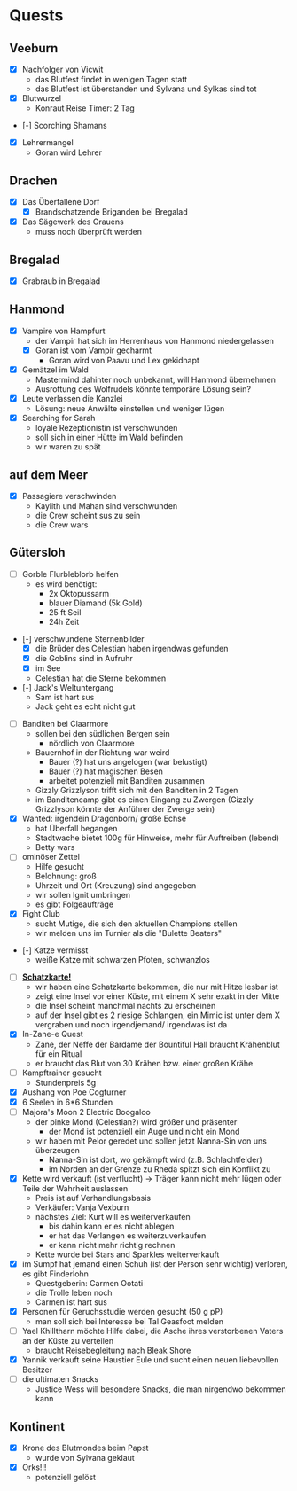# Quests
## Veeburn
- [x] Nachfolger von Vicwit
    - das Blutfest findet in wenigen Tagen statt
    - das Blutfest ist überstanden und Sylvana und Sylkas sind tot
- [x] Blutwurzel
    - Konraut Reise Timer: 2 Tag
- [-] Scorching Shamans
- [x] Lehrermangel
    - Goran wird Lehrer

## Drachen
- [x] Das Überfallene Dorf
    - [x] Brandschatzende Briganden bei Bregalad
- [x] Das Sägewerk des Grauens
    - muss noch überprüft werden

## Bregalad
- [x] Grabraub in Bregalad

## Hanmond
- [x] Vampire von Hampfurt
    - der Vampir hat sich im Herrenhaus von Hanmond niedergelassen
    - [x] Goran ist vom Vampir gecharmt
        - Goran wird von Paavu und Lex gekidnapt
- [x] Gemätzel im Wald
    - Mastermind dahinter noch unbekannt, will Hanmond übernehmen
    - Ausrottung des Wolfrudels könnte temporäre Lösung sein?
- [x] Leute verlassen die Kanzlei
    - Lösung: neue Anwälte einstellen und weniger lügen
- [x] Searching for Sarah
    - loyale Rezeptionistin ist verschwunden
    - soll sich in einer Hütte im Wald befinden
    - wir waren zu spät

## auf dem Meer
- [x] Passagiere verschwinden
    - Kaylith und Mahan sind verschwunden
    - die Crew scheint sus zu sein
    - die Crew wars

## Gütersloh
- [ ] Gorble Flurbleblorb helfen
    - es wird benötigt:
        - 2x Oktopussarm
        - blauer Diamand (5k Gold)
        - 25 ft Seil
        - 24h Zeit
- [-] verschwundene Sternenbilder
    - [x] die Brüder des Celestian haben irgendwas gefunden
    - [x] die Goblins sind in Aufruhr
    - [x] im See
    - Celestian hat die Sterne bekommen
- [-] Jack's Weltuntergang
    - Sam ist hart sus
    - Jack geht es echt nicht gut
- [ ] Banditen bei Claarmore
    - sollen bei den südlichen Bergen sein
        - nördlich von Claarmore
    - Bauernhof in der Richtung war weird
        - Bauer (?) hat uns angelogen (war belustigt)
        - Bauer (?) hat magischen Besen
        - arbeitet potenziell mit Banditen zusammen
    - Gizzly Grizzlyson trifft sich mit den Banditen in 2 Tagen
    - im Banditencamp gibt es einen Eingang zu Zwergen (Gizzly Grizzlyson könnte der Anführer der Zwerge sein)
- [x] Wanted: irgendein Dragonborn/ große Echse
    - hat Überfall begangen
    - Stadtwache bietet 100g für Hinweise, mehr für Auftreiben (lebend)
    - Betty wars
- [ ] ominöser Zettel
    - Hilfe gesucht
    - Belohnung: groß
    - Uhrzeit und Ort (Kreuzung) sind angegeben
    - wir sollen Ignit umbringen
    - es gibt Folgeaufträge
- [x] Fight Club
    - sucht Mutige, die sich den aktuellen Champions stellen
    - wir melden uns im Turnier als die "Bulette Beaters"
- [-] Katze vermisst
    - weiße Katze mit schwarzen Pfoten, schwanzlos
- [ ] <u>**Schatzkarte!**</u>
    - wir haben eine Schatzkarte bekommen, die nur mit Hitze lesbar ist
    - zeigt eine Insel vor einer Küste, mit einem X sehr exakt in der Mitte
    - die Insel scheint manchmal nachts zu erscheinen
    - auf der Insel gibt es 2 riesige Schlangen, ein Mimic ist unter dem X vergraben und noch irgendjemand/ irgendwas ist da
- [x] In-Zane-e Quest
    - Zane, der Neffe der Bardame der Bountiful Hall braucht Krähenblut für ein Ritual
    - er braucht das Blut von 30 Krähen bzw. einer großen Krähe
- [ ] Kampftrainer gesucht
    - Stundenpreis 5g
- [x] Aushang von Poe Cogturner
- [x] 6 Seelen in 6*6 Stunden
- [ ] Majora's Moon 2 Electric Boogaloo
    - der pinke Mond (Celestian?) wird größer und präsenter
        - der Mond ist potenziell ein Auge und nicht ein Mond
    - wir haben mit Pelor geredet und sollen jetzt Nanna-Sin von uns überzeugen
        - Nanna-Sin ist dort, wo gekämpft wird (z.B. Schlachtfelder)
        - im Norden an der Grenze zu Rheda spitzt sich ein Konflikt zu
- [x] Kette wird verkauft (ist verflucht) -> Träger kann nicht mehr lügen oder Teile der Wahrheit auslassen
    - Preis ist auf Verhandlungsbasis
    - Verkäufer: Vanja Vexburn
    - nächstes Ziel: Kurt will es weiterverkaufen
        - bis dahin kann er es nicht ablegen
        - er hat das Verlangen es weiterzuverkaufen
        - er kann nicht mehr richtig rechnen
    - Kette wurde bei Stars and Sparkles weiterverkauft
- [x] im Sumpf hat jemand einen Schuh (ist der Person sehr wichtig) verloren, es gibt Finderlohn
    - Questgeberin: Carmen Ootati
    - die Trolle leben noch
    - Carmen ist hart sus
- [x] Personen für Geruchsstudie werden gesucht (50 g pP)
    - man soll sich bei Interesse bei Tal Geasfoot melden
- [ ] Yael Khilltharn möchte Hilfe dabei, die Asche ihres verstorbenen Vaters an der Küste zu verteilen
    - braucht Reisebegleitung nach Bleak Shore
- [x] Yannik verkauft seine Haustier Eule und sucht einen neuen liebevollen Besitzer
- [ ] die ultimaten Snacks
    - Justice Wess will besondere Snacks, die man nirgendwo bekommen kann

## Kontinent
- [x] Krone des Blutmondes beim Papst
    - wurde von Sylvana geklaut
- [x] Orks!!!
    - potenziell gelöst
